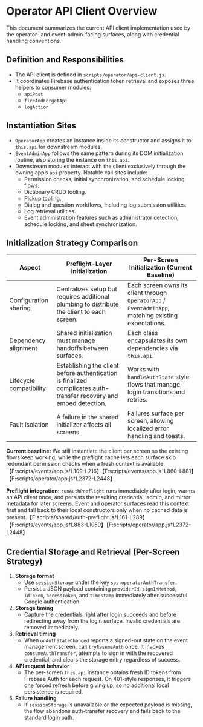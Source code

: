# Operator API Client Overview

This document summarizes the current API client implementation used by the operator- and event-admin-facing surfaces, along with credential handling conventions.

## Definition and Responsibilities
- The API client is defined in `scripts/operator/api-client.js`.
- It coordinates Firebase authentication token retrieval and exposes three helpers to consumer modules:
  - `apiPost`
  - `fireAndForgetApi`
  - `logAction`

## Instantiation Sites
- `OperatorApp` creates an instance inside its constructor and assigns it to `this.api` for downstream modules.
- `EventAdminApp` follows the same pattern during its DOM initialization routine, also storing the instance on `this.api`.
- Downstream modules interact with the client exclusively through the owning app’s `api` property. Notable call sites include:
  - Permission checks, initial synchronization, and schedule locking flows.
  - Dictionary CRUD tooling.
  - Pickup tooling.
  - Dialog and question workflows, including log submission utilities.
  - Log retrieval utilities.
  - Event administration features such as administrator detection, schedule locking, and sheet synchronization.

## Initialization Strategy Comparison
| Aspect | Preflight-Layer Initialization | Per-Screen Initialization (Current Baseline) |
| --- | --- | --- |
| Configuration sharing | Centralizes setup but requires additional plumbing to distribute the client to each screen. | Each screen owns its client through `OperatorApp` / `EventAdminApp`, matching existing expectations. |
| Dependency alignment | Shared initialization must manage handoffs between surfaces. | Each class encapsulates its own dependencies via `this.api`. |
| Lifecycle compatibility | Establishing the client before authentication is finalized complicates auth-transfer recovery and embed detection. | Works with `handleAuthState` style flows that manage login transitions and retries. |
| Fault isolation | A failure in the shared initializer affects all screens. | Failures surface per screen, allowing localized error handling and toasts. |

**Current baseline:** We still instantiate the client per screen so the existing flows keep working, while the preflight cache lets each surface skip redundant permission checks when a fresh context is available.【F:scripts/events/app.js†L109-L216】【F:scripts/events/app.js†L860-L881】【F:scripts/operator/app.js†L2372-L2448】

**Preflight integration:** `runAuthPreflight` runs immediately after login, warms an API client once, and persists the resulting credential, admin, and mirror metadata for later screens. Event and operator surfaces read this context first and fall back to their local constructors only when no cached data is present.【F:scripts/shared/auth-preflight.js†L161-L289】【F:scripts/events/app.js†L883-L1059】【F:scripts/operator/app.js†L2372-L2448】

## Credential Storage and Retrieval (Per-Screen Strategy)
1. **Storage format**
   - Use `sessionStorage` under the key `sos:operatorAuthTransfer`.
   - Persist a JSON payload containing `providerId`, `signInMethod`, `idToken`, `accessToken`, and `timestamp` immediately after successful Google authentication.
2. **Storage timing**
   - Capture the credentials right after login succeeds and before redirecting away from the login surface. Invalid credentials are removed immediately.
3. **Retrieval timing**
   - When `onAuthStateChanged` reports a signed-out state on the event management screen, call `tryResumeAuth` once. It invokes `consumeAuthTransfer`, attempts to sign in with the recovered credential, and clears the storage entry regardless of success.
4. **API request behavior**
   - The per-screen `this.api` instance obtains fresh ID tokens from Firebase Auth for each request. On 401-style responses, it triggers one forced refresh before giving up, so no additional local persistence is required.
5. **Failure handling**
   - If `sessionStorage` is unavailable or the expected payload is missing, the flow abandons auth-transfer recovery and falls back to the standard login path.

